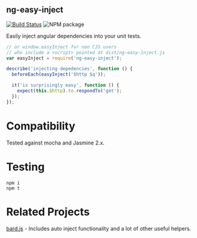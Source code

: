 ng-easy-inject
---

[![Build Status](http://img.shields.io/travis/NickTomlin/ng-easy-inject.svg?style=flat&branch=master)](https://travis-ci.org/NickTomlin/ng-easy-inject)
![NPM package](https://img.shields.io/npm/v/ng-easy-inject.svg)

Easily inject angular dependencies into your unit tests.


```javascript
// or window.easyInject for non CJS users
// who include a <script> pointed at dist/ng-easy-inject.js
var easyInject = require('ng-easy-inject');

describe('injecting depedencies', function () {
  beforeEach(easyInject('$http $q'));

  it('is surprisingly easy', function () {
    expect(this.$http).to.respondTo('get');
  });
});
```

# Compatibility

Tested against mocha and Jasmine 2.x.

# Testing

```
npm i
npm t
```

# Related Projects

[bard.js](https://github.com/wardbell/bardjs) - Includes auto inject functionality and a lot of other useful helpers.

